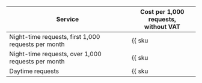 | Service | Cost per 1,000 requests,<br/>without VAT |
|---------|-----------------------------------------|
| Night-time requests, first 1,000 requests per month | {{ sku|USD|searchapi.requests.night.v1|int|string }} |
| Night-time requests, over 1,000 requests per month | {{ sku|USD|searchapi.requests.night.v1|pricingRate.1|string }} |
| Daytime requests | {{ sku|USD|searchapi.requests.day.v1|string }} |